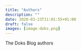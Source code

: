 ```yaml
---
title: "Authors"
description: ""
date: 2020-03-23T11:01:55+01:00
draft: false
images: [image-doks.png]
---
```


The Doks Blog authors
